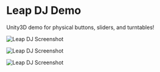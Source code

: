 Leap DJ Demo
=========

Unity3D demo for physical buttons, sliders, and turntables!

![Leap DJ Screenshot](http://i.imgur.com/mMDq2Xg.png)

![Leap DJ Screenshot](http://i.imgur.com/HyrEP64.png)

![Leap DJ Screenshot](http://i.imgur.com/nxSnRbC.png)

